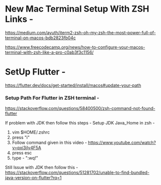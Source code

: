 # New Mac Terminal Setup With ZSH Links - 

https://medium.com/ayuth/iterm2-zsh-oh-my-zsh-the-most-power-full-of-terminal-on-macos-bdb2823fb04c

https://www.freecodecamp.org/news/how-to-configure-your-macos-terminal-with-zsh-like-a-pro-c0ab3f3c1156/



# SetUp Flutter - 

https://flutter.dev/docs/get-started/install/macos#update-your-path

### Setup Path For Flutter in ZSH terminal - 

https://stackoverflow.com/questions/58400500/zsh-command-not-found-flutter

If problem with JDK then follow this steps - 
Setup JDK Java_Home in zsh - 
1. vim $HOME/.zshrc
2. press "i"
3. Follow command given in this video - https://www.youtube.com/watch?v=pxi3iIy4F5A
4. press esc
5. type - ":wq!"

Still Issue with JDK then follow this - https://stackoverflow.com/questions/51281702/unable-to-find-bundled-java-version-on-flutter?rq=1
